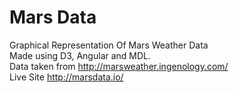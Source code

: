 # Mars Data
Graphical Representation Of Mars Weather Data
<br>
Made using D3, Angular and MDL.
<br>
Data taken from
http://marsweather.ingenology.com/
<br>
Live Site
http://marsdata.io/
